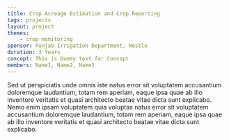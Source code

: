 ```yaml
---
title: Crop Acreage Estimation and Crop Reporting
tags: projects
layout: project
themes:
    - crop-monitoring
sponsor: Punjab Irrigation Department, Nestle
duration: 3 Years
concept: This is Dummy text for Concept
members: Name1, Name2, Name3
---
```


Sed ut perspiciatis unde omnis iste natus error sit voluptatem accusantium doloremque laudantium, totam rem aperiam, eaque ipsa quae ab illo inventore veritatis et quasi architecto beatae vitae dicta sunt explicabo. Nemo enim ipsam voluptatem quia voluptas natus error sit voluptatem accusantium doloremque laudantium, totam rem aperiam, eaque ipsa quae ab illo inventore veritatis et quasi architecto beatae vitae dicta sunt explicabo.